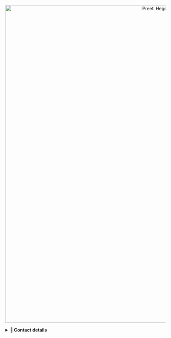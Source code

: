 <p align="center">
  <img src="assets/front_banner.gif" alt="Preeti Hegde — banner" width="1000">
</p>




<details>
  <summary><b>📇 Contact details</b></summary>

  <p align="center">
    <a href="mailto:preetivhegde98@gmail.com">
      <img src="https://img.shields.io/badge/Email-preetivhegde98%40gmail.com-a855f7?style=for-the-badge&logo=minutemailer&logoColor=white" alt="Email">
    </a>&nbsp;
    <a href="https://www.linkedin.com/in/preetivhegde/">
      <img src="https://img.shields.io/badge/LinkedIn-Connect-0A66C2?style=for-the-badge&logo=linkedin&logoColor=white" alt="LinkedIn">
    </a>&nbsp;
    <a href="https://github.com/preetihegde?tab=repositories">
      <img src="https://img.shields.io/badge/GitHub-Repos-181717?style=for-the-badge&logo=github&logoColor=white" alt="GitHub Repos">
    </a>
  </p>
</details>
